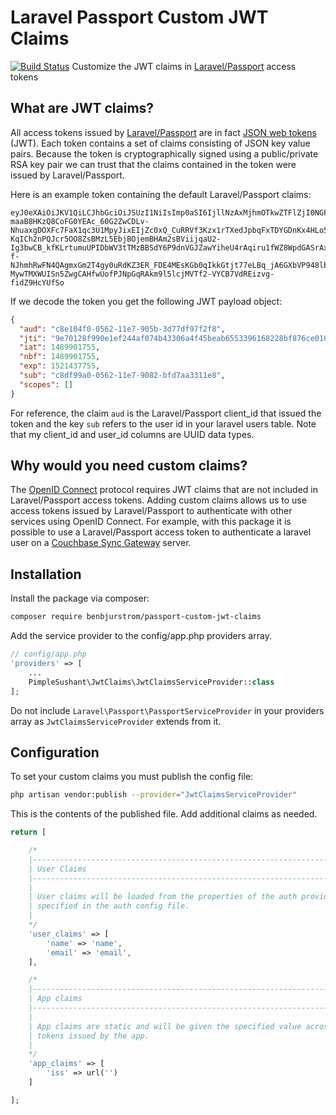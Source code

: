 # Laravel Passport Custom JWT Claims
[![Build Status](https://travis-ci.org/benbjurstrom/passport-custom-jwt-claims.svg)](https://travis-ci.org/benbjurstrom/passport-custom-jwt-claims)
Customize the JWT claims in [Laravel/Passport](https://github.com/laravel/passport) access tokens

## What are JWT claims?
All access tokens issued by [Laravel/Passport](https://github.com/laravel/passport) are in fact [JSON web tokens](https://jwt.io/) (JWT). 
Each token contains a set of claims consisting of JSON key value pairs. Because the token is cryptographically signed 
using a public/private RSA key pair we can trust that the claims contained in the token were issued by Laravel/Passport.

Here is an example token containing the default Laravel/Passport claims:
```$xslt
eyJ0eXAiOiJKV1QiLCJhbGciOiJSUzI1NiIsImp0aSI6IjllNzAxMjhmOTkwZTFlZjI0NGFmMDc0YjQzMzA2YTRmNDViZWFiNjU1MzM5NjE2ODIyOGJmODc2Y2UwMTAwNTIyNGZhMTc5MzdkMGYwMTU3In0.eyJhdWQiOiJjOGUxMDRmMC0wNTYyLTExZTctOTA1Yi0zZDc3ZGY5N2YyZjgiLCJqdGkiOiI5ZTcwMTI4Zjk5MGUxZWYyNDRhZjA3NGI0MzMwNmE0ZjQ1YmVhYjY1NTMzOTYxNjgyMjhiZjg3NmNlMDEwMDUyMjRmYTE3OTM3ZDBmMDE1NyIsImlhdCI6MTQ4OTkwMTc1NSwibmJmIjoxNDg5OTAxNzU1LCJleHAiOjE1MjE0Mzc3NTUsInN1YiI6ImM4ZGY5OWEwLTA1NjItMTFlNy05MDgyLWJmZDdhYTMzMTFlOCIsInNjb3BlcyI6W119.qFGwfeWezJZZaxNIZyPfnnGHkUdAPhHvJ3Nf3NYa8Y5Ba2ubfil21KgzeugY1aDSU93oWLMcUzGkoVblT1U79IlPV6JiGhMA4x7jHB5yJPKZeH-maaB8HKzQ8CoFG0YEAc_60G2ZwCDLv-NhuaxgDOXFc7FaX1qc3U1MpyJixEIjZc0xQ_CuRRVf3Kzx1rTXedJpbqFxTDYGDnKx4HLo5l96t8mdlmiToU6TphYDRAIkQjsTZKP9YRRIahm3cZF56nO9qaqpTpANjhiV4IJqejDki53NkBEqnhDLS4ZPJFK2qLD62Aiw7wBxKhmfNyYQJNxeC6D1PaftFzudbAi7RtQikn0xIgzKl1jmMpgjyGmAPQfnqMlE68rMIw-KqICh2nPQJcr5OO8ZsBMzL5EbjBOjemBHAm2sBViijqaU2-Ig3bwCB_kfKLrtumuUPIDbWV3tTMzBBSdY6P9dnVGJZawYiheU4rAqiru1fWZ8WpdGASrAxfRmiRTqDnRMQ82unbi5MC-f-NJhmhRwFN4QAgmxGm2T4gy0uRdKZ3ER_FDE4MEsKGb0qIkkGtjt77eLBq_jA6GXbVP948lbJAKTJsi3KOR5rMhZSAI-MywTMXWUISn5ZwgCAHfwUofPJNpGqRAkm9l5lcjMVTf2-VYCB7VdREizvg-fidZ9HcYUfSo
```

If we decode the token you get the following JWT payload object:
```json
{
  "aud": "c8e104f0-0562-11e7-905b-3d77df97f2f8",
  "jti": "9e70128f990e1ef244af074b43306a4f45beab6553396168228bf876ce01005224fa17937d0f0157",
  "iat": 1489901755,
  "nbf": 1489901755,
  "exp": 1521437755,
  "sub": "c8df99a0-0562-11e7-9082-bfd7aa3311e8",
  "scopes": []
}
```

For reference, the claim `aud` is the Laravel/Passport client_id that issued the token and the key `sub` refers to the
user id in your laravel users table. Note that my client_id and user_id columns are UUID data types.

## Why would you need custom claims?
The [OpenID Connect](http://openid.net/connect/) protocol requires JWT claims that are not included in Laravel/Passport 
access tokens. Adding custom claims allows us to use access tokens issued by Laravel/Passport to authenticate with other services
using OpenID Connect. For example, with this package it is possible to use a Laravel/Passport access token to authenticate a laravel user on a 
[Couchbase Sync Gateway](https://developer.couchbase.com/documentation/mobile/1.4/guides/authentication/openid/index.html) 
server.

##  Installation
Install the package via composer:
```bash
composer require benbjurstrom/passport-custom-jwt-claims
```

Add the service provider to the config/app.php providers array. 

```php
// config/app.php
'providers' => [
    ...
    PimpleSushant\JwtClaims\JwtClaimsServiceProvider::class
];
```

Do not include `Laravel\Passport\PassportServiceProvider` in your providers array 
as `JwtClaimsServiceProvider` extends from it.

##  Configuration
To set your custom claims you must publish the config file:
                          
```bash
php artisan vendor:publish --provider="JwtClaimsServiceProvider"
```

This is the contents of the published file. Add additional claims as needed.

```php
return [

    /*
    |--------------------------------------------------------------------------
    | User Claims
    |--------------------------------------------------------------------------
    |
    | User claims will be loaded from the properties of the auth providers model
    | specified in the auth config file.
    |
    */
    'user_claims' => [
        'name' => 'name',
        'email' => 'email',
    ],

    /*
    |--------------------------------------------------------------------------
    | App claims
    |--------------------------------------------------------------------------
    |
    | App claims are static and will be given the specified value across all
    | tokens issued by the app.
    |
    */
    'app_claims' => [
        'iss' => url('')
    ]

];
```
